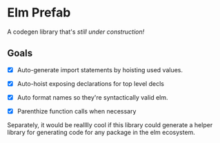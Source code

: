 # Elm Prefab

A codegen library that's *still under construction!*


## Goals 
- [x] Auto-generate import statements by hoisting used values.
- [x] Auto-hoist exposing declarations for top level decls
- [x] Auto format names so they're syntactically valid elm.
- [x] Parenthize function calls when necessary


Separately, it would be realllly cool if this library could generate a helper library for generating code for any package in the elm ecosystem.


